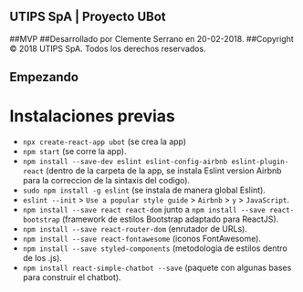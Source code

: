 ## UTIPS SpA | Proyecto UBot
##MVP
##Desarrollado por Clemente Serrano en 20-02-2018.
##Copyright © 2018 UTIPS SpA. Todos los derechos reservados.

## Empezando

# Instalaciones previas

* `npx create-react-app ubot` (se crea la app)
* `npm start` (se corre la app).
* `npm install --save-dev eslint eslint-config-airbnb eslint-plugin-react` (dentro de la carpeta de la app, se instala Eslint version Airbnb para la correccion de la sintaxis del codigo).
* `sudo npm install -g eslint` (se instala de manera global Eslint).
* `eslint --init` > `Use a popular style guide` > `Airbnb` > `y` > `JavaScript`.
* `npm install --save react react-dom` junto a `npm install --save react-bootstrap` (framework de estilos Bootstrap adaptado para ReactJS).
* `npm install --save react-router-dom` (enrutador de URLs).
* `npm install --save react-fontawesome` (iconos FontAwesome).
* `npm install --save styled-components` (metodologia de estilos dentro de los .js).
* `npm install react-simple-chatbot --save` (paquete con algunas bases para construir el chatbot).